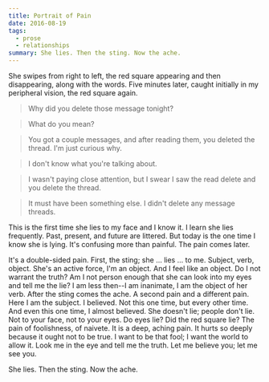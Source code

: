 ```yaml
---
title: Portrait of Pain
date: 2016-08-19
tags:
  - prose
  - relationships
summary: She lies. Then the sting. Now the ache.
---
```

She swipes from right to left, the red square appearing and then disappearing, along with the words. Five minutes later, caught initially in my peripheral vision, the red square again.

> Why did you delete those message tonight?

> What do you mean?

> You got a couple messages, and after reading them, you deleted the thread. I'm just curious why.

> I don't know what you're talking about.

> I wasn't paying close attention, but I swear I saw the read delete and you delete the thread.

> It must have been something else. I didn't delete any message threads.

This is the first time she lies to my face and I know it. I learn she lies frequently. Past, present, and future are littered. But today is the one time I know she is lying. It's confusing more than painful. The pain comes later.

It's a double-sided pain. First, the sting; she ... lies ... to me. Subject, verb, object. She's an active force, I'm an object. And I feel like an object. Do I not warrant the truth? Am I not person enough that she can look into my eyes and tell me the lie? I am less then--I am inanimate, I am the object of her verb. After the sting comes the ache. A second pain and a different pain. Here I am the subject. I believed. Not this one time, but every other time. And even this one time, I almost believed. She doesn't lie; people don't lie. Not to your face, not to your eyes. Do eyes lie? Did the red square lie? The pain of foolishness, of naivete. It is a deep, aching pain. It hurts so deeply because it ought not to be true. I want to be that fool; I want the world to allow it. Look me in the eye and tell me the truth. Let me believe you; let me see you.

She lies. Then the sting. Now the ache.
